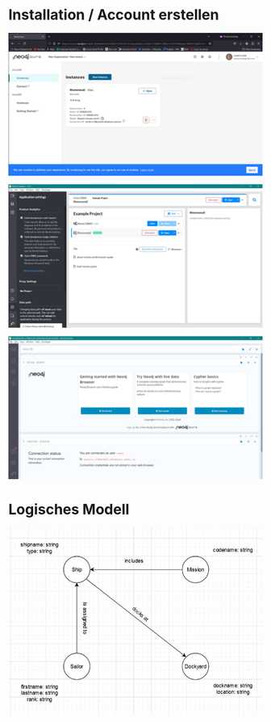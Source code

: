 # Installation / Account erstellen

![](1_remotedb.JPG)

![](1_remotedblocal.JPG)

![](1_remotedbconnect.JPG)

# Logisches Modell

![](2_model.JPG)
